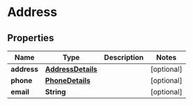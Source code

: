 

# Address


## Properties

| Name | Type | Description | Notes |
|------------ | ------------- | ------------- | -------------|
|**address** | [**AddressDetails**](AddressDetails.md) |  |  [optional] |
|**phone** | [**PhoneDetails**](PhoneDetails.md) |  |  [optional] |
|**email** | **String** |  |  [optional] |



